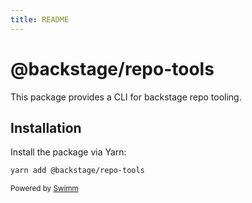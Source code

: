 ```yaml
---
title: README
---
```

# @backstage/repo-tools

This package provides a CLI for backstage repo tooling.

## Installation

Install the package via Yarn:

```sh
yarn add @backstage/repo-tools
```

<SwmMeta version="3.0.0"><sup>Powered by [Swimm](https://app.swimm.io/)</sup></SwmMeta>

